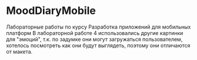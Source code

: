 # MoodDiaryMobile
Лабораторные работы по курсу Разработка приложений для мобильных платформ
В лабораторной работе 4 использовались другие картинки для "эмоций", т.к. по задумке они могут загружаться пользователем, хотелось посмотреть как они будут выглядеть, поэтому они отличаются от макета.
